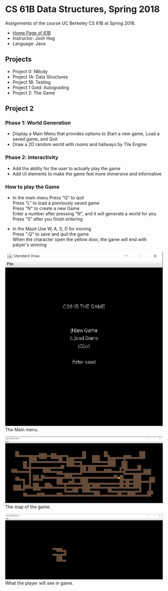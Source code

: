 # CS 61B Data Structures, Spring 2018
Assignments of the course UC Berkeley CS 61B at Spring 2018.
* [Home Page of 61B](https://inst.eecs.berkeley.edu/~cs61b/archives.html)
* Instructor: Josh Hug
* Language: Java

## Projects
* Project 0: NBody
* Project 1A: Data Structures
* Project 1B: Testing
* Project 1 Gold: Autograding
* Project 2: The Game
 
## Project 2
### Phase 1: World Generation
* Display a Main Menu that provides options to Start a new game, Load a saved game, and Quit
* Draw a 2D random world with rooms and hallways by Tile Engine

### Phase 2: Interactivity
* Add the ability for the user to actually play the game
* Add UI elements to make the game feel more immersive and informative

### How to play the Game
* In the main menu
Press "Q" to quit <br>
Press "L" to load a previously saved game <br>
Press "N" to create a new Game <br>
Enter a number after pressing "N", and it will generate a world for you <br>
Press "S" after you finish entering <br>

* In the Maze
Use W, A, S, D for moving <br>
Press ":Q" to save and quit the game <br>
When the character open the yellow door, the game will end with palyer's winning <br>

![image](https://github.com/alex308248/cs61b/blob/master/proj2/picture/startFrame.PNG)
 <br> The Main menu. <br>

![image](https://github.com/alex308248/cs61b/blob/master/proj2/picture/Maze.PNG)
<br> The map of the game. <br>

![image](https://github.com/alex308248/cs61b/blob/master/proj2/picture/GameFrame.PNG)
<br> What the player will see in game. <br>

